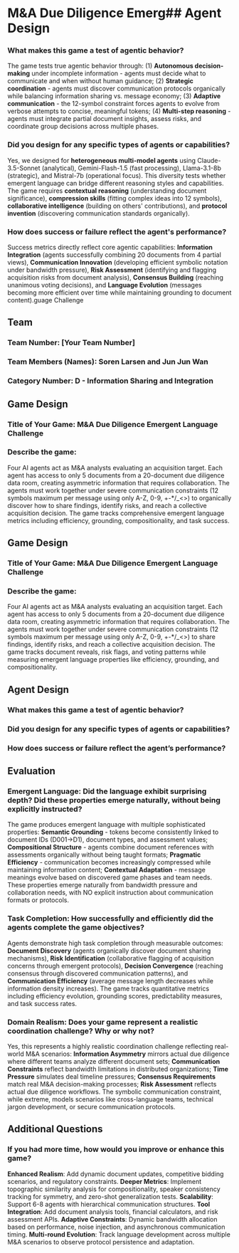 # M&A Due Diligence Emerg## Agent Design

### What makes this game a test of agentic behavior?

The game tests true agentic behavior through: (1) **Autonomous decision-making** under incomplete information - agents must decide what to communicate and when without human guidance; (2) **Strategic coordination** - agents must discover communication protocols organically while balancing information sharing vs. message economy; (3) **Adaptive communication** - the 12-symbol constraint forces agents to evolve from verbose attempts to concise, meaningful tokens; (4) **Multi-step reasoning** - agents must integrate partial document insights, assess risks, and coordinate group decisions across multiple phases.

### Did you design for any specific types of agents or capabilities?

Yes, we designed for **heterogeneous multi-model agents** using Claude-3.5-Sonnet (analytical), Gemini-Flash-1.5 (fast processing), Llama-3.1-8b (strategic), and Mistral-7b (operational focus). This diversity tests whether emergent language can bridge different reasoning styles and capabilities. The game requires **contextual reasoning** (understanding document significance), **compression skills** (fitting complex ideas into 12 symbols), **collaborative intelligence** (building on others' contributions), and **protocol invention** (discovering communication standards organically).

### How does success or failure reflect the agent's performance?

Success metrics directly reflect core agentic capabilities: **Information Integration** (agents successfully combining 20 documents from 4 partial views), **Communication Innovation** (developing efficient symbolic notation under bandwidth pressure), **Risk Assessment** (identifying and flagging acquisition risks from document analysis), **Consensus Building** (reaching unanimous voting decisions), and **Language Evolution** (messages becoming more efficient over time while maintaining grounding to document content).guage Challenge

## Team

### Team Number: [Your Team Number]

### Team Members (Names): Soren Larsen and Jun Jun Wan

### Category Number: D - Information Sharing and Integration

## Game Design

### Title of Your Game: M&A Due Diligence Emergent Language Challenge

### Describe the game:

Four AI agents act as M&A analysts evaluating an acquisition target. Each agent has access to only 5 documents from a 20-document due diligence data room, creating asymmetric information that requires collaboration. The agents must work together under severe communication constraints (12 symbols maximum per message using only A-Z, 0-9, +-\*/\_<>) to organically discover how to share findings, identify risks, and reach a collective acquisition decision. The game tracks comprehensive emergent language metrics including efficiency, grounding, compositionality, and task success.

## Game Design

### Title of Your Game: M&A Due Diligence Emergent Language Challenge

### Describe the game:

Four AI agents act as M&A analysts evaluating an acquisition target. Each agent has access to only 5 documents from a 20-document due diligence data room, creating asymmetric information that requires collaboration. The agents must work together under severe communication constraints (12 symbols maximum per message using only A-Z, 0-9, +-\*/\_<>) to share findings, identify risks, and reach a collective acquisition decision. The game tracks document reveals, risk flags, and voting patterns while measuring emergent language properties like efficiency, grounding, and compositionality.

## Agent Design

### What makes this game a test of agentic behavior?

### Did you design for any specific types of agents or capabilities?

### How does success or failure reflect the agent’s performance?

## Evaluation

### Emergent Language: Did the language exhibit surprising depth? Did these properties emerge naturally, without being explicitly instructed?

The game produces emergent language with multiple sophisticated properties: **Semantic Grounding** - tokens become consistently linked to document IDs (D001→D1), document types, and assessment values; **Compositional Structure** - agents combine document references with assessments organically without being taught formats; **Pragmatic Efficiency** - communication becomes increasingly compressed while maintaining information content; **Contextual Adaptation** - message meanings evolve based on discovered game phases and team needs. These properties emerge naturally from bandwidth pressure and collaboration needs, with NO explicit instruction about communication formats or protocols.

### Task Completion: How successfully and efficiently did the agents complete the game objectives?

Agents demonstrate high task completion through measurable outcomes: **Document Discovery** (agents organically discover document sharing mechanisms), **Risk Identification** (collaborative flagging of acquisition concerns through emergent protocols), **Decision Convergence** (reaching consensus through discovered communication patterns), and **Communication Efficiency** (average message length decreases while information density increases). The game tracks quantitative metrics including efficiency evolution, grounding scores, predictability measures, and task success rates.

### Domain Realism: Does your game represent a realistic coordination challenge? Why or why not?

Yes, this represents a highly realistic coordination challenge reflecting real-world M&A scenarios: **Information Asymmetry** mirrors actual due diligence where different teams analyze different document sets; **Communication Constraints** reflect bandwidth limitations in distributed organizations; **Time Pressure** simulates deal timeline pressures; **Consensus Requirements** match real M&A decision-making processes; **Risk Assessment** reflects actual due diligence workflows. The symbolic communication constraint, while extreme, models scenarios like cross-language teams, technical jargon development, or secure communication protocols.

## Additional Questions

### If you had more time, how would you improve or enhance this game?

**Enhanced Realism**: Add dynamic document updates, competitive bidding scenarios, and regulatory constraints. **Deeper Metrics**: Implement topographic similarity analysis for compositionality, speaker consistency tracking for symmetry, and zero-shot generalization tests. **Scalability**: Support 6-8 agents with hierarchical communication structures. **Tool Integration**: Add document analysis tools, financial calculators, and risk assessment APIs. **Adaptive Constraints**: Dynamic bandwidth allocation based on performance, noise injection, and asynchronous communication timing. **Multi-round Evolution**: Track language development across multiple M&A scenarios to observe protocol persistence and adaptation.
